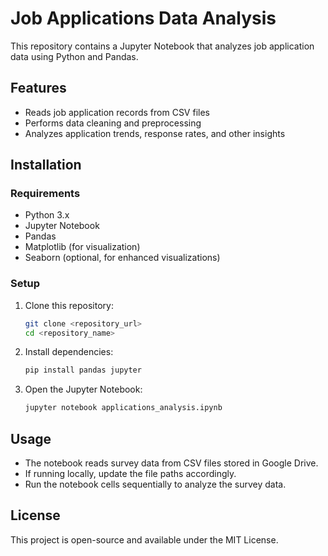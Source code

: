 # Job Applications Data Analysis

This repository contains a Jupyter Notebook that analyzes job application data using Python and Pandas.

## Features
- Reads job application records from CSV files
- Performs data cleaning and preprocessing
- Analyzes application trends, response rates, and other insights

## Installation

### Requirements
- Python 3.x
- Jupyter Notebook
- Pandas
- Matplotlib (for visualization)
- Seaborn (optional, for enhanced visualizations)

### Setup
1. Clone this repository:
   ```sh
   git clone <repository_url>
   cd <repository_name>
   ```
2. Install dependencies:
   ```sh
   pip install pandas jupyter
   ```
3. Open the Jupyter Notebook:
   ```sh
   jupyter notebook applications_analysis.ipynb
   ```

## Usage
- The notebook reads survey data from CSV files stored in Google Drive.
- If running locally, update the file paths accordingly.
- Run the notebook cells sequentially to analyze the survey data.

## License
This project is open-source and available under the MIT License.
